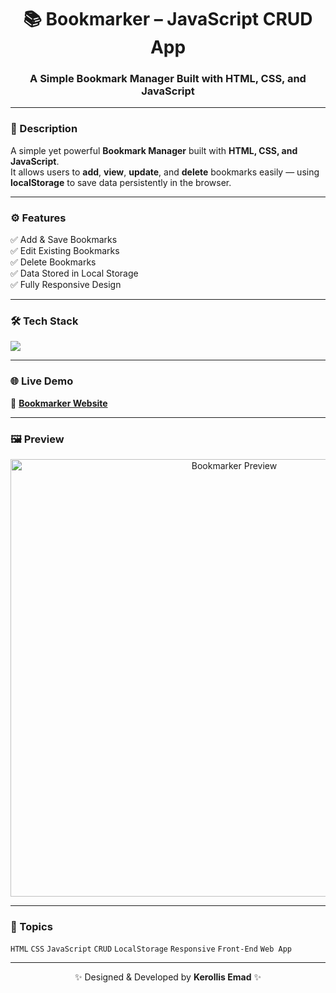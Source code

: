 <h1 align="center">📚 Bookmarker – JavaScript CRUD App</h1>
<h3 align="center">A Simple Bookmark Manager Built with HTML, CSS, and JavaScript</h3>

---

### 🧠 Description
A simple yet powerful **Bookmark Manager** built with **HTML, CSS, and JavaScript**.  
It allows users to **add**, **view**, **update**, and **delete** bookmarks easily — using **localStorage** to save data persistently in the browser.

---

### ⚙️ Features
✅ Add & Save Bookmarks  
✅ Edit Existing Bookmarks  
✅ Delete Bookmarks  
✅ Data Stored in Local Storage  
✅ Fully Responsive Design  

---

### 🛠️ Tech Stack
<p align="left">
  <img src="https://skillicons.dev/icons?i=html,css,js" />
</p>

---

### 🌐 Live Demo
🔗 [**Bookmarker Website**](https://kerollisemad.github.io/Bookmarker_JS_CRUDS/)

---

### 🖼️ Preview
<p align="center">
  <img src="preview.png" alt="Bookmarker Preview" width="700"/>
</p>

---

### 🧩 Topics
`HTML` `CSS` `JavaScript` `CRUD` `LocalStorage` `Responsive` `Front-End` `Web App`

---

<p align="center">✨ Designed & Developed by <b>Kerollis Emad</b> ✨</p>


